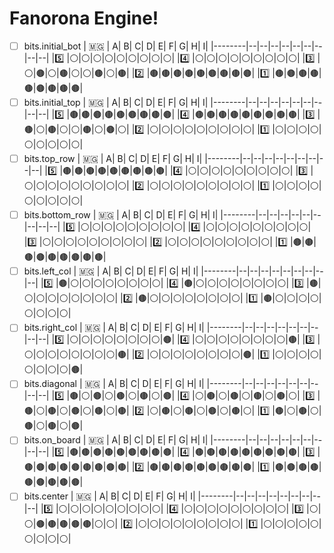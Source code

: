 # Fanorona Engine! 

 - [ ] bits.initial_bot
|  🇲🇬     | A| B| C| D| E| F| G| H| I|
|--------|--|--|--|--|--|--|--|--|--|
|:five:  |⚪|⚪|⚪|⚪|⚪|⚪|⚪|⚪|⚪|
|:four:  |⚪|⚪|⚪|⚪|⚪|⚪|⚪|⚪|⚪|
|:three: |⚪|🟤|⚪|🟤|⚪|⚪|🟤|⚪|🟤|
|:two:   |🟤|🟤|🟤|🟤|🟤|🟤|🟤|🟤|🟤|
|:one:   |🟤|🟤|🟤|🟤|🟤|🟤|🟤|🟤|🟤|
 - [ ] bits.initial_top
|  🇲🇬     | A| B| C| D| E| F| G| H| I|
|--------|--|--|--|--|--|--|--|--|--|
|:five:  |🟤|🟤|🟤|🟤|🟤|🟤|🟤|🟤|🟤|
|:four:  |🟤|🟤|🟤|🟤|🟤|🟤|🟤|🟤|🟤|
|:three: |🟤|⚪|🟤|⚪|⚪|🟤|⚪|🟤|⚪|
|:two:   |⚪|⚪|⚪|⚪|⚪|⚪|⚪|⚪|⚪|
|:one:   |⚪|⚪|⚪|⚪|⚪|⚪|⚪|⚪|⚪|
 - [ ] bits.top_row
|  🇲🇬     | A| B| C| D| E| F| G| H| I|
|--------|--|--|--|--|--|--|--|--|--|
|:five:  |🟤|🟤|🟤|🟤|🟤|🟤|🟤|🟤|🟤|
|:four:  |⚪|⚪|⚪|⚪|⚪|⚪|⚪|⚪|⚪|
|:three: |⚪|⚪|⚪|⚪|⚪|⚪|⚪|⚪|⚪|
|:two:   |⚪|⚪|⚪|⚪|⚪|⚪|⚪|⚪|⚪|
|:one:   |⚪|⚪|⚪|⚪|⚪|⚪|⚪|⚪|⚪|
 - [ ] bits.bottom_row
|  🇲🇬     | A| B| C| D| E| F| G| H| I|
|--------|--|--|--|--|--|--|--|--|--|
|:five:  |⚪|⚪|⚪|⚪|⚪|⚪|⚪|⚪|⚪|
|:four:  |⚪|⚪|⚪|⚪|⚪|⚪|⚪|⚪|⚪|
|:three: |⚪|⚪|⚪|⚪|⚪|⚪|⚪|⚪|⚪|
|:two:   |⚪|⚪|⚪|⚪|⚪|⚪|⚪|⚪|⚪|
|:one:   |🟤|🟤|🟤|🟤|🟤|🟤|🟤|🟤|🟤|
 - [ ] bits.left_col
|  🇲🇬     | A| B| C| D| E| F| G| H| I|
|--------|--|--|--|--|--|--|--|--|--|
|:five:  |🟤|⚪|⚪|⚪|⚪|⚪|⚪|⚪|⚪|
|:four:  |🟤|⚪|⚪|⚪|⚪|⚪|⚪|⚪|⚪|
|:three: |🟤|⚪|⚪|⚪|⚪|⚪|⚪|⚪|⚪|
|:two:   |🟤|⚪|⚪|⚪|⚪|⚪|⚪|⚪|⚪|
|:one:   |🟤|⚪|⚪|⚪|⚪|⚪|⚪|⚪|⚪|
 - [ ] bits.right_col
|  🇲🇬     | A| B| C| D| E| F| G| H| I|
|--------|--|--|--|--|--|--|--|--|--|
|:five:  |⚪|⚪|⚪|⚪|⚪|⚪|⚪|⚪|🟤|
|:four:  |⚪|⚪|⚪|⚪|⚪|⚪|⚪|⚪|🟤|
|:three: |⚪|⚪|⚪|⚪|⚪|⚪|⚪|⚪|🟤|
|:two:   |⚪|⚪|⚪|⚪|⚪|⚪|⚪|⚪|🟤|
|:one:   |⚪|⚪|⚪|⚪|⚪|⚪|⚪|⚪|🟤|
 - [ ] bits.diagonal
|  🇲🇬     | A| B| C| D| E| F| G| H| I|
|--------|--|--|--|--|--|--|--|--|--|
|:five:  |🟤|⚪|🟤|⚪|🟤|⚪|🟤|⚪|🟤|
|:four:  |⚪|🟤|⚪|🟤|⚪|🟤|⚪|🟤|⚪|
|:three: |🟤|⚪|🟤|⚪|🟤|⚪|🟤|⚪|🟤|
|:two:   |⚪|🟤|⚪|🟤|⚪|🟤|⚪|🟤|⚪|
|:one:   |🟤|⚪|🟤|⚪|🟤|⚪|🟤|⚪|🟤|
 - [ ] bits.on_board
|  🇲🇬     | A| B| C| D| E| F| G| H| I|
|--------|--|--|--|--|--|--|--|--|--|
|:five:  |🟤|🟤|🟤|🟤|🟤|🟤|🟤|🟤|🟤|
|:four:  |🟤|🟤|🟤|🟤|🟤|🟤|🟤|🟤|🟤|
|:three: |🟤|🟤|🟤|🟤|🟤|🟤|🟤|🟤|🟤|
|:two:   |🟤|🟤|🟤|🟤|🟤|🟤|🟤|🟤|🟤|
|:one:   |🟤|🟤|🟤|🟤|🟤|🟤|🟤|🟤|🟤|
 - [ ] bits.center
|  🇲🇬     | A| B| C| D| E| F| G| H| I|
|--------|--|--|--|--|--|--|--|--|--|
|:five:  |⚪|⚪|⚪|⚪|⚪|⚪|⚪|⚪|⚪|
|:four:  |⚪|⚪|⚪|⚪|⚪|⚪|⚪|⚪|⚪|
|:three: |⚪|⚪|🟤|🟤|🟤|🟤|🟤|⚪|⚪|
|:two:   |⚪|⚪|⚪|⚪|⚪|⚪|⚪|⚪|⚪|
|:one:   |⚪|⚪|⚪|⚪|⚪|⚪|⚪|⚪|⚪|